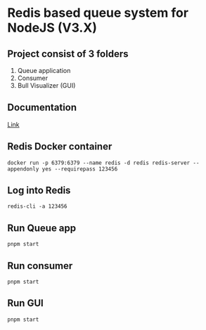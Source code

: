 # Redis based queue system for NodeJS (V3.X)

## Project consist of 3 folders
1. Queue application
2. Consumer
3. Bull Visualizer (GUI)

## Documentation
[Link](https://github.com/OptimalBits/bull)

## Redis Docker container
`docker run -p 6379:6379 --name redis -d redis redis-server --appendonly yes --requirepass 123456`

## Log into Redis
`redis-cli -a 123456`

## Run Queue app
`pnpm start`

## Run consumer
`pnpm start`

## Run GUI
`pnpm start`
